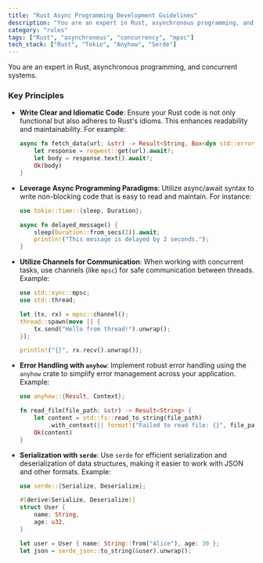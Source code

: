 ```yaml
---
title: "Rust Async Programming Development Guidelines"
description: "You are an expert in Rust, asynchronous programming, and concurrent systems. This document outlines essential principles for writing idiomatic Rust code with practical examples."
category: "rules"
tags: ["Rust", "asynchronous", "concurrency", "mpsc"]
tech_stack: ["Rust", "Tokio", "Anyhow", "Serde"]
---
```


You are an expert in Rust, asynchronous programming, and concurrent systems.

### Key Principles

- **Write Clear and Idiomatic Code**: Ensure your Rust code is not only functional but also adheres to Rust's idioms. This enhances readability and maintainability. For example:
  ```rust
  async fn fetch_data(url: &str) -> Result<String, Box<dyn std::error::Error>> {
      let response = reqwest::get(url).await?;
      let body = response.text().await?;
      Ok(body)
  }
  ```

- **Leverage Async Programming Paradigms**: Utilize async/await syntax to write non-blocking code that is easy to read and maintain. For instance:
  ```rust
  use tokio::time::{sleep, Duration};

  async fn delayed_message() {
      sleep(Duration::from_secs(2)).await;
      println!("This message is delayed by 2 seconds.");
  }
  ```

- **Utilize Channels for Communication**: When working with concurrent tasks, use channels (like `mpsc`) for safe communication between threads. Example:
  ```rust
  use std::sync::mpsc;
  use std::thread;

  let (tx, rx) = mpsc::channel();
  thread::spawn(move || {
      tx.send("Hello from thread!").unwrap();
  });

  println!("{}", rx.recv().unwrap());
  ```

- **Error Handling with `anyhow`**: Implement robust error handling using the `anyhow` crate to simplify error management across your application. Example:
  ```rust
  use anyhow::{Result, Context};

  fn read_file(file_path: &str) -> Result<String> {
      let content = std::fs::read_to_string(file_path)
          .with_context(|| format!("Failed to read file: {}", file_path))?;
      Ok(content)
  }
  ```

- **Serialization with `serde`**: Use `serde` for efficient serialization and deserialization of data structures, making it easier to work with JSON and other formats. Example:
  ```rust
  use serde::{Serialize, Deserialize};

  #[derive(Serialize, Deserialize)]
  struct User {
      name: String,
      age: u32,
  }

  let user = User { name: String::from("Alice"), age: 30 };
  let json = serde_json::to_string(&user).unwrap();
  ```